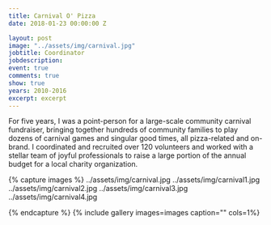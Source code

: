 ```yaml
---
title: Carnival O' Pizza
date: 2018-01-23 00:00:00 Z

layout: post
image: "../assets/img/carnival.jpg"
jobtitle: Coordinator
jobdescription: 
event: true
comments: true
show: true
years: 2010-2016
excerpt: excerpt
---
```


For five years, I was a point-person for a large-scale community carnival fundraiser, bringing together hundreds of community families to play dozens of carnival games and singular good times, all pizza-related and on-brand. I coordinated and recruited over 120 volunteers and worked with a stellar team of joyful professionals to raise a large portion of the annual budget for a local charity organization. 
 
{% capture images %}
	../assets/img/carnival.jpg
  ../assets/img/carnival1.jpg
  ../assets/img/carnival2.jpg
  ../assets/img/carnival3.jpg
  ../assets/img/carnival4.jpg

{% endcapture %}
{% include gallery images=images caption="" cols=1%}
